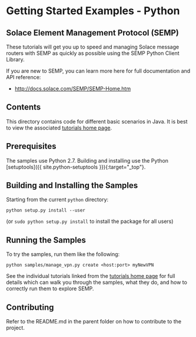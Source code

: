 # Getting Started Examples - Python

## Solace Element Management Protocol (SEMP)

These tutorials will get you up to speed and managing Solace message routers with SEMP as quickly as possible using the SEMP Python Client Library. 

If you are new to SEMP, you can learn more here for full documentation and API reference:

* http://docs.solace.com/SEMP/SEMP-Home.htm

## Contents

This directory contains code for different basic scenarios in Java. It is best to view the associated [tutorials home page](http://dev.solace.com/get-started/semp-tutorials/).

## Prerequisites

The samples use Python 2.7. Building and installing use the Python [setuptools]({{ site.python-setuptools }}){:target="_top"}.

## Building and Installing the Samples

Starting from the current `python` directory:    

```
python setup.py install --user
```
(or `sudo python setup.py install` to install the package for all users)

## Running the Samples

To try the samples, run them like the following:

```
python samples/manage_vpn.py create <host:port> myNewVPN
```

See the individual tutorials linked from the [tutorials home page](http://dev.solace.com/get-started/semp-tutorials/) for full details which can walk you through the samples, what they do, and how to correctly run them to explore SEMP.

## Contributing

Refer to the README.md in the parent folder on how to contribute to the project.